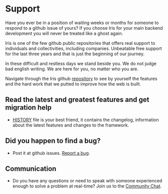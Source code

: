# Support

Have you ever be in a position of waiting weeks or months for someone to respond to a github issue of yours? If you choose Iris for your main backend development you will never be treated like a ghost again.

Iris is one of the few github public repositories that offers real support to individuals and collectivities, including companies. Unbeatable free support for the last three years and that is just the beginning of our journey.

In these difficult and restless days we stand beside you. We do not judge bad english writing. We are here for you, no matter who you are.

Navigate through the Iris github [repository](https://github.com/kataras/iris) to see by yourself the features and the hard work that we putted to improve how the web is built.

## Read the latest and greatest features and get migration help

* [HISTORY](https://github.com/kataras/iris/blob/master/HISTORY.md) file is your best friend, it contains the changelog, information about the latest features and changes to the framework.

## Did you happen to find a bug?

* Post it at github issues. [Report a bug](https://github.com/kataras/iris/issues).

## Communication

* Do you have any questions or need to speak with someone experienced enough to solve a problem at real-time? Join us to the [Community Chat](https://chat.iris-go.com).

<!-- slide:break-80 -->
